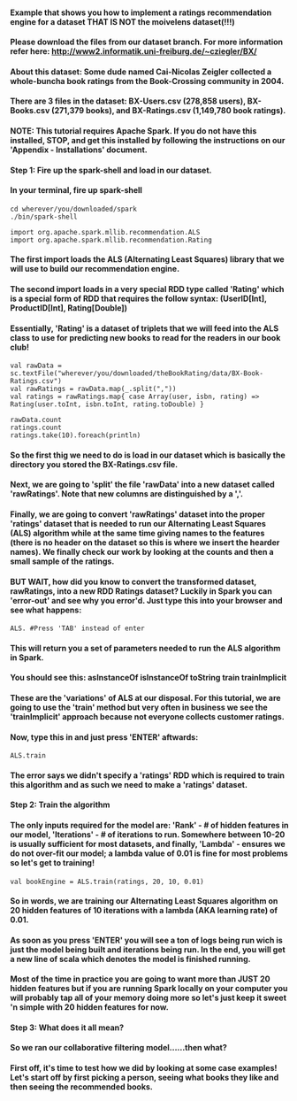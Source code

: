 
#### Example that shows you how to implement a ratings recommendation engine for a dataset THAT IS NOT the moivelens dataset(!!!)
#### Please download the files from our dataset branch. For more information refer here: http://www2.informatik.uni-freiburg.de/~cziegler/BX/
#### About this dataset: Some dude named Cai-Nicolas Zeigler collected a whole-buncha book ratings from the Book-Crossing community in 2004.
#### There are 3 files in the dataset: BX-Users.csv (278,858 users), BX-Books.csv (271,379 books), and BX-Ratings.csv (1,149,780 book ratings).

#### NOTE: This tutorial requires Apache Spark. If you do not have this installed, STOP, and get this installed by following the instructions on our 'Appendix - Installations' document.

#### Step 1: Fire up the spark-shell and load in our dataset.
#### In your terminal, fire up spark-shell
```
cd wherever/you/downloaded/spark
./bin/spark-shell

import org.apache.spark.mllib.recommendation.ALS
import org.apache.spark.mllib.recommendation.Rating
```
#### The first import loads the ALS (Alternating Least Squares) library that we will use to build our recommendation engine.
#### The second import loads in a very special RDD type called 'Rating' which is a special form of RDD that requires the follow syntax: (UserID[Int], ProductID[Int], Rating[Double])
#### Essentially, 'Rating' is a dataset of triplets that we will feed into the ALS class to use for predicting new books to read for the readers in our book club! 
```
val rawData = sc.textFile("wherever/you/downloaded/theBookRating/data/BX-Book-Ratings.csv")
val rawRatings = rawData.map(_.split(","))
val ratings = rawRatings.map{ case Array(user, isbn, rating) => Rating(user.toInt, isbn.toInt, rating.toDouble) }

rawData.count
ratings.count
ratings.take(10).foreach(println)
```
#### So the first thig we need to do is load in our dataset which is basically the directory you stored the BX-Ratings.csv file.
#### Next, we are going to 'split' the file 'rawData' into a new dataset called 'rawRatings'.  Note that new columns are distinguished by a ','.
#### Finally, we are going to convert 'rawRatings' dataset into the proper 'ratings' dataset that is needed to run our Alternating Least Squares (ALS) algorithm while at the same time giving names to the features (there is no header on the dataset so this is where we insert the hearder names).  We finally check our work by looking at the counts and then a small sample of the ratings.
#### BUT WAIT, how did you know to convert the transformed dataset, rawRatings, into a new RDD Ratings dataset?  Luckily in Spark you can 'error-out' and see why you error'd. Just type this into your browser and see what happens:
```
ALS. #Press 'TAB' instead of enter
```
#### This will return you a set of parameters needed to run the ALS algorithm in Spark.
#### You should see this: asInstanceOf    isInstanceOf    toString        train           trainImplicit
#### These are the 'variations' of ALS at our disposal.  For this tutorial, we are going to use the 'train' method but very often in business we see the 'trainImplicit' approach because not everyone collects customer ratings.
#### Now, type this in and just press 'ENTER' aftwards:
```
ALS.train
```
#### The error says we didn't specify a 'ratings' RDD which is required to train this algorithm and as such we need to make a 'ratings' dataset.

#### Step 2: Train the algorithm
#### The only inputs required for the model are: 'Rank' - # of hidden features in our model, 'Iterations' - # of iterations to run. Somewhere between 10-20 is usually sufficient for most datasets, and finally, 'Lambda' - ensures we do not over-fit our model; a lambda value of 0.01 is fine for most problems so let's get to training!
```
val bookEngine = ALS.train(ratings, 20, 10, 0.01)
```
#### So in words, we are training our Alternating Least Squares algorithm on 20 hidden features of 10 iterations with a lambda (AKA learning rate) of 0.01.
#### As soon as you press 'ENTER' you will see a ton of logs being run wich is just the model being built and iterations being run.  In the end, you will get a new line of scala which denotes the model is finished running.
#### Most of the time in practice you are going to want more than JUST 20 hidden features but if you are running Spark locally on your computer you will probably tap all of your memory doing more so let's just keep it sweet 'n simple with 20 hidden features for now.

#### Step 3: What does it all mean?
#### So we ran our collaborative filtering model......then what?
#### First off, it's time to test how we did by looking at some case examples!  Let's start off by first picking a person, seeing what books they like and then seeing the recommended books.
